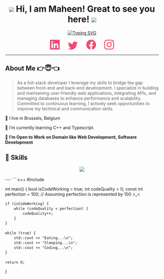 <h1 align="center">
	<img src="https://media.giphy.com/media/KqTUO9OHgAW3jhp9JZ/giphy.gif" width="50">
	Hi, I am Maheen! Great to see you here!
	<img src="https://media.giphy.com/media/3ohhwMDyS6rv3sB8yI/giphy.gif" width="50">
</h1>

<!-- Typing Intro Section -->
<p align="center">
	<a href="https://git.io/typing-svg"><img src="https://readme-typing-svg.herokuapp.com?font=Fira+Code&weight=500&size=25&pause=1000&color=F24A72&center=true&vCenter=true&width=500&lines=I+am+a+Full+Stack+Developer...;I+am+a+Problem+Solver...;I+am+a+Competitive+Programmer..." alt="Typing SVG" /></a>
</p>

<!-- Social icons section -->
<p align="center">
	<a href="https://linkedin.com/in/md-maheen-billah"><img width="32px" target="_blank" alt="Linkedin" title="Linkedin" src="./images/linkedin.png"/></a>
	&#8287;&#8287;&#8287;&#8287;&#8287;
	<a href="https://x.com/mdmaheen_billah"><img width="32px" target="_blank" alt="Twitter" title="Twitter" src="./images/twitter.png"/></a>
	&#8287;&#8287;&#8287;&#8287;&#8287;
	<a href="https://facebook.com/md.maheen.billah.97" alt="Facebook" title="Facebook"><img width="32px" target="_blank" src="./images/facebook.png"/></a>
	&#8287;&#8287;&#8287;&#8287;&#8287;
	<a href="https://www.instagram.com/md.maheen.billah.97/"><img width="32px" target="_blank" alt="Instagram" title="Instagram" src="./images/instagram.png"></a>
</p>

<hr/>
<!-- About Me Section -->

## About Me 👉😇👈

>As a full-stack developer I leverage my skills to bridge the gap between front-end and back-end development. I specialize in building and maintaining user-friendly web applications, integrating APIs, and managing databases to enhance performance and scalability. Committed to continuous learning, I actively seek opportunities to improve my technical and communication skills.


📍 I live in Brussels, Belgium

📖 I’m currently learning C++ and Typescript.

🤔 **I’m Open to Work on Domain like Web Development, Software Development**


## 🧠 Skills
<p align="center">
  <a href="https://go-skill-icons.vercel.app/">
    <img src="https://go-skill-icons.vercel.app/api/icons?i=c,cpp,typescript,javascript,mongoose,nodejs,express,mongodb" />
  </a>
</p>
---
``` c++
#include <iostream>

int main() {
    bool isCodeWorking = true;
    int codeQuality = 0;
    const int perfection = 100; // Assuming perfection is represented by 100 >_<

    if (isCodeWorking) {
        while (codeQuality < perfection) {
            codeQuality++; 
        }
    }

    while (true) {
        std::cout << "Eating...\n";
        std::cout << "Sleeping...\n";
        std::cout << "Coding...\n";
    }

    return 0;
}
